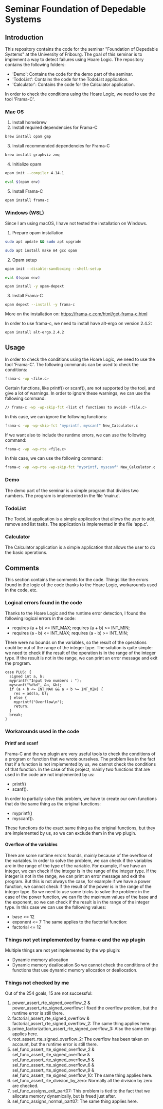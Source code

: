 # Seminar Foundation of Depedable Systems

## Introduction
This repository contains the code for the seminar "Foundation of Depedable Systems" at the University of Fribourg.
The goal of this seminar is to implement a way to detect failures using Hoare Logic.
The repository contains the following folders:
- 'Demo': Contains the code for the demo part of the seminar.
- 'TodoList': Contains the code for the TodoList application.
- 'Calculator': Contains the code for the Calculator application.

In order to check the conditions using the Hoare Logic, we need to use the tool 'Frama-C'.

### Mac OS
1. Install homebrew
2. Install required dependencies for Frama-C
```bash
brew install opam gmp
```
3. Install recommended dependencies for Frama-C
```bash
brew install graphviz zmq
```
4. Initialize opam
```bash
opam init --compiler 4.14.1
```
```bash
eval $(opam env)
```

5. Install Frama-C
```bash
opam install frama-c
```


### Windows (WSL)
Since I am using macOS, I have not tested the installation on Windows.
1. Prepare opam installation
```bash
sudo apt update && sudo apt upgrade
```
```bash
sudo apt install make m4 gcc opam
```

2. Opam setup
```bash
opam init --disable-sandboxing --shell-setup
```
```bash
eval $(opam env)
```
```bash
opam install -y opam-depext
```
3. Install Frama-C
```bash
opam depext --install -y frama-c
```

More on the installation on: https://frama-c.com/html/get-frama-c.html

In order to use frama-c, we need to install have alt-ergo on version 2.4.2:
```bash
opam install alt-ergo.2.4.2
```

## Usage
In order to check the conditions using the Hoare Logic, we need to use the tool 'Frama-C'.
The following commands can be used to check the conditions:
```bash
frama-c -wp <file.c>
```

Certain functions, like printf() or scanf(), are not supported by the tool, and give a lot of warnings.
In order to ignore these warnings, we can use the following command:
```bash
// frama-c -wp -wp-skip-fct <list of functions to avoid> <file.c>
```

In this case, we can ignore the following functions:
```bash
frama-c -wp -wp-skip-fct "myprintf, myscanf" New_Calculator.c
```

If we want also to include the runtime errors, we can use the following command:
```bash
frama-c -wp -wp-rte <file.c>
```

In this case, we can use the following command:
```bash
frama-c -wp -wp-rte -wp-skip-fct "myprintf, myscanf" New_Calculator.c
```

### Demo
The demo part of the seminar is a simple program that divides two numbers.
The program is implemented in the file 'main.c'.

### TodoList
The TodoList application is a simple application that allows the user to add, remove and list tasks.
The application is implemented in the file 'app.c'.

### Calculator
The Calculator application is a simple application that allows the user to do the basic operations.

## Comments
This section contains the comments for the code.
Things like the errors found in the logic of the code thanks to the Hoare Logic, workarounds used in the code, etc.

### Logical errors found in the code
Thanks to the Hoare Logic and the runtime error detection, I found the following logical errors in the code:
- requires (a + b) <= INT_MAX;
  requires (a + b) >= INT_MIN;
- requires (a - b) <= INT_MAX;
  requires (a - b) >= INT_MIN;

There were no bounds on the variables, so the result of the operations could be out of the range of the integer type.
The solution is quite simple: we need to check if the result of the operation is in the range of the integer type.
If the result is not in the range, we can print an error message and exit the program.
```
case PLUS: {
  signed int a, b;
  myprintf("Input two numbers : ");
  myscanf("%d%d", &a, &b);
  if (a + b <= INT_MAX && a + b >= INT_MIN) {
    res = add(a, b);
  } else {
    myprintf("Overflow\n");
    return;
  }
  break;
}
```

### Workarounds used in the code
#### Printf and scanf
Frama-C and the wp plugin are very useful tools to check the conditions of a program or function that we wrote ourselves.
The problem lies in the fact that if a function is not implemented by us, we cannot check the conditions of that function.
In the case of this project, mainly two functions that are used in the code are not implemented by us: 
- printf()
- scanf().

In order to partially solve this problem, we have to create our own functions that do the same thing as the original functions:
- myprintf()
- myscanf().

These functions do the exact same thing as the original functions, but they are implemented by us, so we can exclude them in 
the wp plugin.

#### Overflow of the variables
There are some runtime errors founds, mainly because of the overflow of the variables.
In order to solve the problem, we can check if the variables are in the range of the type of the variable.
For example, if we have an integer, we can check if the integer is in the range of the integer type.
If the integer is not in the range, we can print an error message and exit the program.
But this is not always the case, for example if we have a power function, we cannot check if the result of the power is in the range of the integer type.
So we need to use some tricks to solve the problem: in the case of the power function, 
we can fix the maximum values of the base and the exponent, so we can check if the result is in the range of the integer type.
In this case we can use the following values:
- base <= 12
- exponent <= 7
The same applies to the factorial function:
- factorial <= 12

### Things not yet implemented by frama-c and the wp plugin
Multiple things are not yet implemented by the wp plugin:
- Dynamic memory allocation
- Dynamic memory deallocation
So we cannot check the conditions of the functions that use dynamic memory allocation or deallocation.

### Things not checked by me
Out of the 254 goals, 15 are not successful:
1. power_assert_rte_signed_overflow_2 & power_assert_rte_signed_overflow: I fixed the overflow problem, but the runtime error is still there.
2. factorial_assert_rte_signed_overflow & factorial_assert_rte_signed_overflow_2: The same thing applies here.
3. prime_factorization_assert_rte_signed_overflow_3: Also the same things applies here. 
4. root_assert_rte_signed_overflow_2: The overflow has been taken on account, but the runtime error is still there. 
5. sel_func_assert_rte_signed_overflow_2 & sel_func_assert_rte_signed_overflow & sel_func_assert_rte_signed_overflow_5 & sel_func_assert_rte_signed_overflow_6 & sel_func_assert_rte_signed_overflow_9 & sel_func_assert_rte_signed_overflow_10: The same thing applies here. 
6. sel_func_assert_rte_division_by_zero: Normally all the division by zero are checked. 
7. sel_func_assigns_exit_part07: This problem is tied to the fact that we allocate memory dynamically, but is freed just after. 
8. sel_func_assigns_normal_part07: The same thing applies here.
